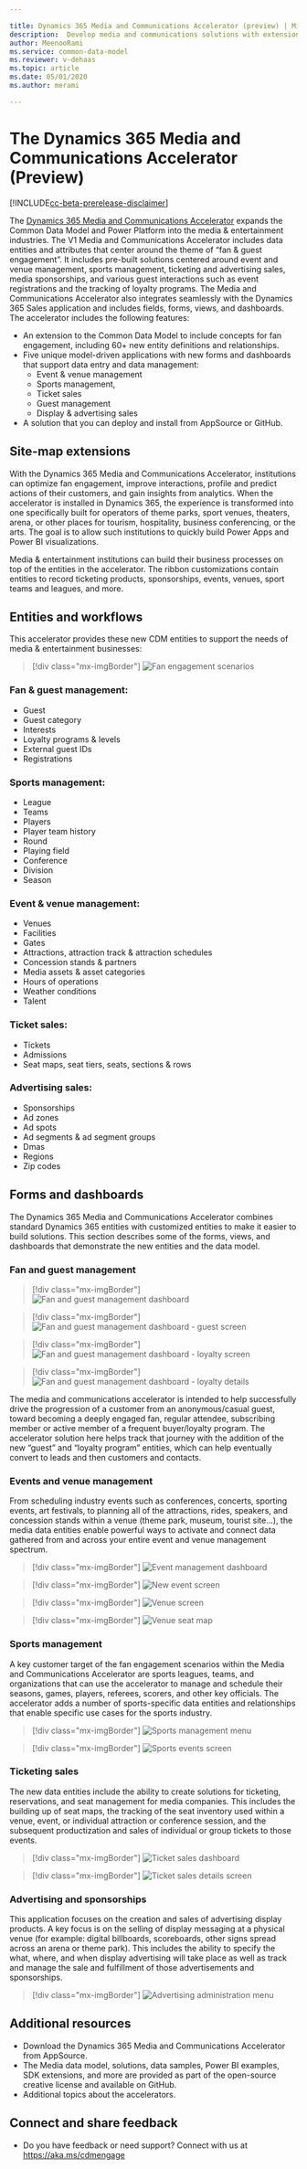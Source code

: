 ```yaml
---

title: Dynamics 365 Media and Communications Accelerator (preview) | Microsoft Docs
description:  Develop media and communications solutions with extensions to Common Data Model. Connect to built-in forms and Dynamics 365 Media and Communications Accelerator views.
author: MeenooRami
ms.service: common-data-model
ms.reviewer: v-dehaas
ms.topic: article
ms.date: 05/01/2020
ms.author: merami

---
```


# The Dynamics 365 Media and Communications Accelerator (Preview)

[!INCLUDE[cc-beta-prerelease-disclaimer](../includes/cc-beta-prerelease-disclaimer.md)]

The [Dynamics 365 Media and Communications Accelerator](https://aka.ms/d365media) expands the Common Data Model and Power Platform into the media & entertainment industries. The V1 Media and Communications Accelerator includes data entities and attributes that center around the theme of “fan & guest engagement”. It includes pre-built solutions centered around event and venue management, sports management, ticketing and advertising sales, media sponsorships, and various guest interactions such as event registrations and the tracking of loyalty programs. The Media and Communications Accelerator also integrates seamlessly with the Dynamics 365 Sales application and includes fields, forms, views, and dashboards.
The accelerator includes the following features:
- An extension to the Common Data Model to include concepts for fan engagement, including 60+ new entity definitions and relationships.
- Five unique model-driven applications with new forms and dashboards that support data entry and data management: 
  - Event & venue management
  - Sports management,
  - Ticket sales
  - Guest management
  - Display & advertising sales
- A solution that you can deploy and install from AppSource or GitHub.

## Site-map extensions

With the Dynamics 365 Media and Communications Accelerator, institutions can optimize fan engagement, improve interactions, profile and predict actions of their customers, and gain insights from analytics. When the accelerator is installed in Dynamics 365, the experience is transformed into one specifically built for operators of theme parks, sport venues, theaters, arena, or other places for tourism, hospitality, business conferencing, or the arts. The goal is to allow such institutions to quickly build Power Apps and Power BI visualizations.

Media & entertainment institutions can build their business processes on top of the entities in the accelerator. The ribbon customizations contain entities to record ticketing products, sponsorships, events, venues, sport teams and leagues, and more. 

## Entities and workflows

This accelerator provides these new CDM entities to support the needs of media & entertainment businesses:

> [!div class="mx-imgBorder"]
> ![Fan engagement scenarios](media/media-engagement.png "Fan engagement scenarios")

### Fan & guest management:

- Guest
- Guest category
- Interests
- Loyalty programs & levels
- External guest IDs
- Registrations

### Sports management:

- League
- Teams
- Players
- Player team history
- Round
- Playing field
- Conference
- Division
- Season

### Event & venue management:

- Venues
- Facilities
- Gates
- Attractions, attraction track & attraction schedules
- Concession stands & partners
- Media assets & asset categories
- Hours of operations
- Weather conditions
- Talent

### Ticket sales:

- Tickets
- Admissions
- Seat maps, seat tiers, seats, sections & rows

### Advertising sales:

- Sponsorships
- Ad zones
- Ad spots
- Ad segments & ad segment groups
- Dmas
- Regions
- Zip codes

## Forms and dashboards

The Dynamics 365 Media and Communications Accelerator combines standard Dynamics 365 entities with customized entities to make it easier to build solutions. This section describes some of the forms, views, and dashboards that demonstrate the new entities and the data model.

### Fan and guest management

> [!div class="mx-imgBorder"]
> ![Fan and guest management dashboard](media/media-fan-management.png "Fan and guest management dashboard")

> [!div class="mx-imgBorder"]
> ![Fan and guest management dashboard - guest screen](media/media-guest-screen.png "Fan and guest management dashboard- guest screen")

> [!div class="mx-imgBorder"]
> ![Fan and guest management dashboard - loyalty screen](media/media-loyalty-screen.png "Fan and guest management dashboard- loyalty screen")

> [!div class="mx-imgBorder"]
> ![Fan and guest management dashboard - loyalty details](media/media-loyalty-details.png "Fan and guest management dashboard - loyalty details")

The media and communications accelerator is intended to help successfully drive the progression of a customer from an anonymous/casual guest, toward becoming a deeply engaged fan, regular attendee, subscribing member or active member of a frequent buyer/loyalty program. The accelerator solution here helps track that journey with the addition of the new “guest” and “loyalty program” entities, which can help eventually convert to leads and then customers and contacts.

### Events and venue management

From scheduling industry events such as conferences, concerts, sporting events, art festivals, to planning all of the attractions, rides, speakers, and concession stands within a venue (theme park, museum, tourist site...), the media data entities enable powerful ways to activate and connect data gathered from and across your entire event and venue management spectrum.

> [!div class="mx-imgBorder"]
> ![Event management dashboard](media/media-events-screen.png "Event management dashboard")

> [!div class="mx-imgBorder"]
> ![New event screen](media/media-new-event.png "New event screen")

> [!div class="mx-imgBorder"]
> ![Venue screen](media/media-venue-screen.png "Venue screen")

> [!div class="mx-imgBorder"]
> ![Venue seat map](media/media-seat-map.png "Venue seat map")


### Sports management

A key customer target of the fan engagement scenarios within the Media and Communications Accelerator are sports leagues, teams, and organizations that can use the accelerator to manage and schedule their seasons, games, players, referees, scorers, and other key officials. The accelerator adds a number of sports-specific data entities and relationships that enable specific use cases for the sports industry.

> [!div class="mx-imgBorder"]
> ![Sports management menu](media/media-sports-mgmt-menu.png "Sports management menu")

> [!div class="mx-imgBorder"]
> ![Sports events screen](media/media-sports-events.png "Sports events screen")

### Ticketing sales

The new data entities include the ability to create solutions for ticketing, reservations, and seat management for media companies. This includes the building up of seat maps, the tracking of the seat inventory used within a venue, event, or individual attraction or conference session, and the subsequent productization and sales of individual or group tickets to those events.

> [!div class="mx-imgBorder"]
> ![Ticket sales dashboard](media/media-ticket-dashboard.png "Ticket sales dashboard")

> [!div class="mx-imgBorder"]
> ![Ticket sales details screen](media/media-ticket-details.png "Ticket sales details screen")

### Advertising and sponsorships

This application focuses on the creation and sales of advertising display products. A key focus is on the selling of display messaging at a physical venue (for example: digital billboards, scoreboards, other signs spread across an arena or theme park). This includes the ability to specify the what, where, and when display advertising will take place as well as track and manage the sale and fulfillment of those advertisements and sponsorships.

> [!div class="mx-imgBorder"]
> ![Advertising administration menu](media/media-media-advertising-menu.png "Advertising administration menu")
## Additional resources

- Download the Dynamics 365 Media and Communications Accelerator from AppSource.
- The Media data model, solutions, data samples, Power BI examples, SDK extensions, and more are provided as part of the open-source creative license and available on GitHub.
- Additional topics about the accelerators.

## Connect and share feedback

- Do you have feedback or need support?  Connect with us at https://aka.ms/cdmengage 
